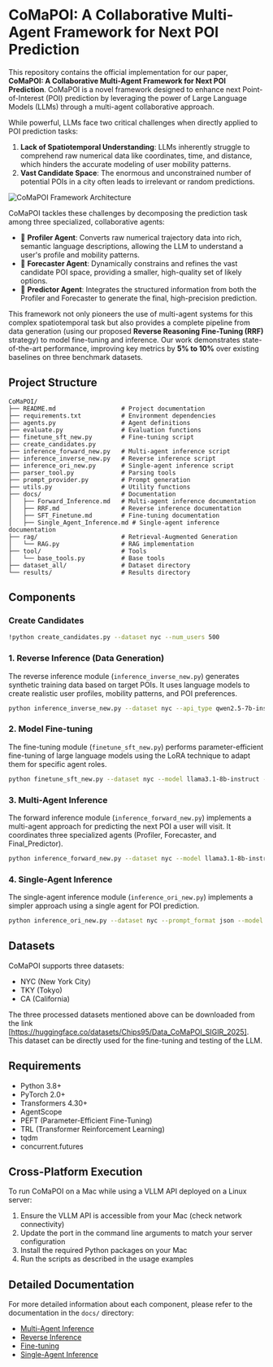# CoMaPOI: A Collaborative Multi-Agent Framework for Next POI Prediction

This repository contains the official implementation for our paper, **CoMaPOI: A Collaborative Multi-Agent Framework for Next POI Prediction**. CoMaPOI is a novel framework designed to enhance next Point-of-Interest (POI) prediction by leveraging the power of Large Language Models (LLMs) through a multi-agent collaborative approach.

While powerful, LLMs face two critical challenges when directly applied to POI prediction tasks:

1.  **Lack of Spatiotemporal Understanding**: LLMs inherently struggle to comprehend raw numerical data like coordinates, time, and distance, which hinders the accurate modeling of user mobility patterns.
2.  **Vast Candidate Space**: The enormous and unconstrained number of potential POIs in a city often leads to irrelevant or random predictions.

![CoMaPOI Framework Architecture](./MODEL.png)

CoMaPOI tackles these challenges by decomposing the prediction task among three specialized, collaborative agents:

* 🤖 **Profiler Agent**: Converts raw numerical trajectory data into rich, semantic language descriptions, allowing the LLM to understand a user's profile and mobility patterns.
* 🎯 **Forecaster Agent**: Dynamically constrains and refines the vast candidate POI space, providing a smaller, high-quality set of likely options.
* 🧠 **Predictor Agent**: Integrates the structured information from both the Profiler and Forecaster to generate the final, high-precision prediction.

This framework not only pioneers the use of multi-agent systems for this complex spatiotemporal task but also provides a complete pipeline from data generation (using our proposed **Reverse Reasoning Fine-Tuning (RRF)** strategy) to model fine-tuning and inference. Our work demonstrates state-of-the-art performance, improving key metrics by **5% to 10%** over existing baselines on three benchmark datasets.

## Project Structure

```
CoMaPOI/
├── README.md                  # Project documentation
├── requirements.txt           # Environment dependencies
├── agents.py                  # Agent definitions
├── evaluate.py                # Evaluation functions
├── finetune_sft_new.py        # Fine-tuning script
├── create_candidates.py  
├── inference_forward_new.py   # Multi-agent inference script
├── inference_inverse_new.py   # Reverse inference script
├── inference_ori_new.py       # Single-agent inference script
├── parser_tool.py             # Parsing tools
├── prompt_provider.py         # Prompt generation
├── utils.py                   # Utility functions
├── docs/                      # Documentation
│   ├── Forward_Inference.md   # Multi-agent inference documentation
│   ├── RRF.md                 # Reverse inference documentation
│   ├── SFT_Finetune.md        # Fine-tuning documentation
│   ├── Single_Agent_Inference.md # Single-agent inference documentation
├── rag/                       # Retrieval-Augmented Generation
│   └── RAG.py                 # RAG implementation
├── tool/                      # Tools
│   └── base_tools.py          # Base tools
├── dataset_all/               # Dataset directory
└── results/                   # Results directory
```

## Components

### Create Candidates
```bash
!python create_candidates.py --dataset nyc --num_users 500
```

### 1. Reverse Inference (Data Generation)

The reverse inference module (`inference_inverse_new.py`) generates synthetic training data based on target POIs. It uses language models to create realistic user profiles, mobility patterns, and POI preferences.

```bash
python inference_inverse_new.py --dataset nyc --api_type qwen2.5-7b-instruct --batch_size 32
```

### 2. Model Fine-tuning

The fine-tuning module (`finetune_sft_new.py`) performs parameter-efficient fine-tuning of large language models using the LoRA technique to adapt them for specific agent roles.

```bash
python finetune_sft_new.py --dataset nyc --model llama3.1-8b-instruct --type merged --batch_size 16 --max_steps 200
```

### 3. Multi-Agent Inference

The forward inference module (`inference_forward_new.py`) implements a multi-agent approach for predicting the next POI a user will visit. It coordinates three specialized agents (Profiler, Forecaster, and Final_Predictor).

```bash
python inference_forward_new.py --dataset nyc --model llama3.1-8b-instruct --agent1_api agent1 --agent2_api agent2 --agent3_api agent3
```

### 4. Single-Agent Inference

The single-agent inference module (`inference_ori_new.py`) implements a simpler approach using a single agent for POI prediction.

```bash
python inference_ori_new.py --dataset nyc --prompt_format json --model llama3.1-8b-instruct --batch_size 16
```

## Datasets

CoMaPOI supports three datasets:
- NYC (New York City)
- TKY (Tokyo)
- CA (California)

The three processed datasets mentioned above can be downloaded from the link [https://huggingface.co/datasets/Chips95/Data_CoMaPOI_SIGIR_2025]. This dataset can be directly used for the fine-tuning and testing of the LLM.

## Requirements

- Python 3.8+
- PyTorch 2.0+
- Transformers 4.30+
- AgentScope
- PEFT (Parameter-Efficient Fine-Tuning)
- TRL (Transformer Reinforcement Learning)
- tqdm
- concurrent.futures

## Cross-Platform Execution

To run CoMaPOI on a Mac while using a VLLM API deployed on a Linux server:

1. Ensure the VLLM API is accessible from your Mac (check network connectivity)
2. Update the port in the command line arguments to match your server configuration
3. Install the required Python packages on your Mac
4. Run the scripts as described in the usage examples

## Detailed Documentation

For more detailed information about each component, please refer to the documentation in the `docs/` directory:

- [Multi-Agent Inference](docs/Forward_Inference.md)
- [Reverse Inference](docs/RRF.md)
- [Fine-tuning](docs/SFT_Finetune.md)
- [Single-Agent Inference](docs/Single_Agent_Inference.md)
